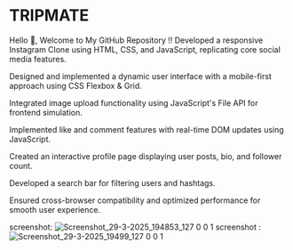 # TRIPMATE
Hello 👋, Welcome to My GitHub Repository !!
Developed a responsive Instagram Clone using HTML, CSS, and JavaScript, replicating core social media features.

Designed and implemented a dynamic user interface with a mobile-first approach using CSS Flexbox & Grid.

Integrated image upload functionality using JavaScript's File API for frontend simulation.

Implemented like and comment features with real-time DOM updates using JavaScript.

Created an interactive profile page displaying user posts, bio, and follower count.

Developed a search bar for filtering users and hashtags.

Ensured cross-browser compatibility and optimized performance for smooth user experience.


screenshot: ![Screenshot_29-3-2025_194853_127 0 0 1](https://github.com/user-attachments/assets/ed4707ba-ae14-4eeb-a844-d6a979dbd33c)
screenshot : ![Screenshot_29-3-2025_19499_127 0 0 1](https://github.com/user-attachments/assets/01ea70a1-c3f8-4ac7-aab2-7c2ebd35dfd3)


